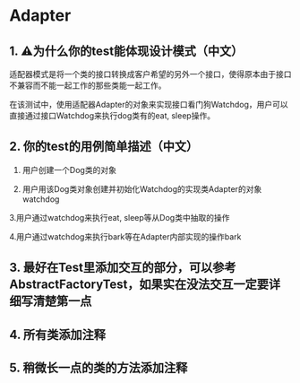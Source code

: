 #  Adapter 



## 1. ⚠️为什么你的test能体现设计模式（中文）

适配器模式是将一个类的接口转换成客户希望的另外一个接口，使得原本由于接口不兼容而不能一起工作的那些类能一起工作。

在该测试中，使用适配器Adapter的对象来实现接口看门狗Watchdog，用户可以直接通过接口Watchdog来执行dog类有的eat, sleep操作。



## 2. 你的test的用例简单描述（中文）

1. 用户创建一个Dog类的对象

2. 用户用该Dog类对象创建并初始化Watchdog的实现类Adapter的对象watchdog

3.用户通过watchdog来执行eat, sleep等从Dog类中抽取的操作

4.用户通过watchdog来执行bark等在Adapter内部实现的操作bark


## 3. 最好在Test里添加交互的部分，可以参考AbstractFactoryTest，如果实在没法交互一定要详细写清楚第一点

## 4. 所有类添加注释

## 5. 稍微长一点的类的方法添加注释